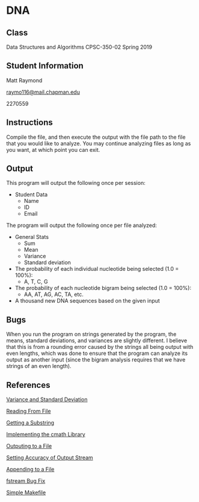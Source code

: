 # DNA

## Class
Data Structures and Algorithms
CPSC-350-02
Spring 2019

## Student Information
Matt Raymond

raymo116@mail.chapman.edu

2270559

## Instructions
Compile the file, and then execute the output with the file path to the file that you would like to analyze.
You may continue analyzing files as long as you want, at which point you can exit.

## Output
This program will output the following once per session:
- Student Data
  - Name
  - ID
  - Email

The program will output the following once per file analyzed:
- General Stats
  - Sum
  - Mean
  - Variance
  - Standard deviation
- The probability of each individual nucleotide being selected (1.0 = 100%):
  - A, T, C, G
- The probability of each nucleotide bigram being selected (1.0 = 100%):
  - AA, AT, AG, AC, TA, etc.
- A thousand new DNA sequences based on the given input

## Bugs
When you run the program on strings generated by the program, the means, standard deviations, and variances are slightly different. I believe that this is from a rounding error caused by the strings all being output with even lengths, which was done to ensure that the program can analyze its output as another input (since the bigram analysis requires that we have strings of an even length).

## References
[Variance and Standard Deviation](https://www.mathsisfun.com/data/standard-deviation.html)

[Reading From File](https://stackoverflow.com/questions/46719183/c-using-ifstream-to-read-file)

[Getting a Substring](http://www.cplusplus.com/reference/string/string/substr/)

[Implementing the cmath Library](http://www.cplusplus.com/reference/cmath/)

[Outputing to a File](http://www.cplusplus.com/reference/fstream/ofstream/)

[Setting Accuracy of Output Stream](http://www.cplusplus.com/reference/ios/fixed/)

[Appending to a File](https://www.tutorialride.com/cpp-file-management/append-to-a-file-c-program.htm)

[fstream Bug Fix](https://stackoverflow.com/questions/28882683/incomplete-type-not-allowed-when-creating-stdofstream-objects)

[Simple Makefile](https://www.youtube.com/watch?v=_r7i5X0rXJk&t=210s)
